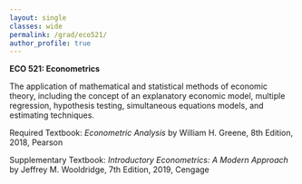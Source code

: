 ```yaml
---
layout: single
classes: wide
permalink: /grad/eco521/
author_profile: true
---
```


**ECO 521: Econometrics**

The application of mathematical and statistical methods of economic theory, including the concept of an explanatory economic model, multiple regression, hypothesis testing, simultaneous equations models, and estimating techniques.

Required Textbook: *Econometric Analysis* by William H. Greene, 8th Edition, 2018, Pearson

Supplementary Textbook: *Introductory Econometrics: A Modern Approach* by Jeffrey M. Wooldridge, 7th Edition, 2019, Cengage
